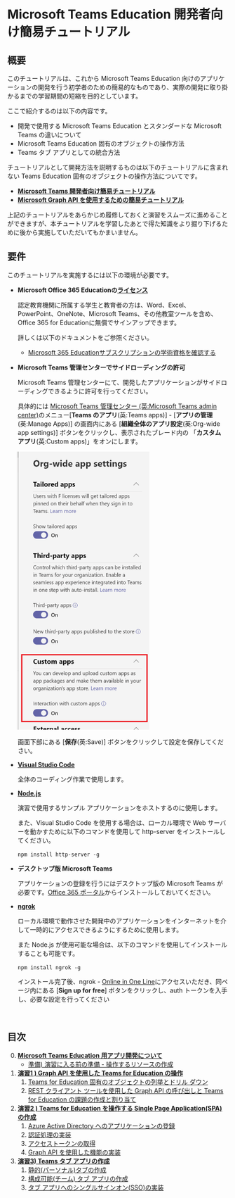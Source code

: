 # Microsoft Teams Education 開発者向け簡易チュートリアル
## 概要
このチュートリアルは、これから Microsoft Teams Education 向けのアプリケーションの開発を行う初学者のための簡易的なものであり、実際の開発に取り掛かるまでの学習期間の短縮を目的としています。

ここで紹介するのは以下の内容です。
* 開発で使用する Microsoft Teams Education とスタンダードな Microsoft Teams の違いについて 
* Microsoft Teams Education 固有のオブジェクトの操作方法
* Teams タブ アプリとしての統合方法

チュートリアルとして開発方法を説明するものは以下のチュートリアルに含まれない Teams Education 固有のオブジェクトの操作方法についてです。

* [**Microsoft Teams 開発者向け簡易チュートリアル**](https://github.com/osamum/Easyway-for-MSTeamsAppDev)
* [**Microsoft Graph API を使用するための簡易チュートリアル**](https://github.com/osamum/Firstway_to_MSTeamsGraphAPI)

上記のチュートリアルをあらかじめ履修しておくと演習をスムーズに進めることができますが、本チュートリアルを学習したあとで得た知識をより掘り下げるために後から実施していただいてもかまいません。

## 要件
このチュートリアルを実施するには以下の環境が必要です。

* **Microsoft Office 365 Educationの[ライセンス](https://www.microsoft.com/ja-jp/education/products/office)**

     認定教育機関に所属する学生と教育者の方は、Word、Excel、PowerPoint、OneNote、Microsoft Teams、その他教室ツールを含め、Office 365 for Educationに無償でサインアップできます。

    詳しくは以下のドキュメントをご参照ください。

    * [Microsoft 365 Educationサブスクリプションの学術資格を確認する](https://docs.microsoft.com/ja-jp/microsoft-365/commerce/subscriptions/verify-academic-eligibility?view=o365-worldwide)

* **Microsoft Teams 管理センターでサイドローディングの許可**

    Microsoft Teams 管理センターにて、開発したアプリケーションがサイドローディングできるように許可を行ってください。
    
    具体的には [Microsoft Teams 管理センター (英:Microsoft Teams admin center)](https://admin.teams.microsoft.com/)のメニュー\[**Teams のアプリ**(英:Teams apps)\] - \[**アプリの管理**(英:Manage Apps)\] の画面内にある \[**組織全体のアプリ設定**(英:Org-wide app settings)\] ボタンをクリックし、表示されたブレード内の 「**カスタム アプリ**(英:Custom apps)」をオンにします。

    <img src="images/22Sep_allowCustomApp.png" width="300">

    画面下部にある \[**保存**(英:Save)\] ボタンをクリックして設定を保存してください。


* **[Visual Studio Code](https://code.visualstudio.com/Download)**

    全体のコーディング作業で使用します。


* [**Node.js**](https://nodejs.org/en/)

   演習で使用するサンプル アプリケーションをホストするのに使用します。

    また、Visual Studio Code を使用する場合は、ローカル環境で Web サーバーを動かすために以下のコマンドを使用して http-server をインストールしてください。

    ```
    npm install http-server -g
    ```

* **デスクトップ版 Microsoft Teams**

    アプリケーションの登録を行うにはデスクトップ版の Microsoft Teams が必要です。[Office 365 ポータル](https://www.office.com/?)からインストールしておいてください。

* **[ngrok](https://ngrok.com/download)**

    ローカル環境で動作させた開発中のアプリケーションをインターネットを介して一時的にアクセスできるようにするために使用します。

    また Node.js が使用可能な場合は、以下のコマンドを使用してインストールすることも可能です。

    ```
    npm install ngrok -g
    ```

    インストール完了後、ngrok - [Online in One Line](https://ngrok.com/)にアクセスいただき、同ページ内にある \[**Sign up for free**\] ボタンをクリックし、auth トークンを入手し、必要な設定を行ってください

<br />

## 目次
0. [**Microsoft Teams Education 用アプリ開発について**](Intro.md)
    - [準備) 演習に入る前の準備 - 操作するリソースの作成](Ex00.md)
1. [**演習1 ) Graph API を使用した Teams for Education の操作**](Ex01-1.md)
    1. [Teams for Education 固有のオブジェクトの列挙とドリル ダウン](Ex01-1.md#%E6%BC%94%E7%BF%92-1-teams-for-education-%E5%9B%BA%E6%9C%89%E3%81%AE%E3%82%AA%E3%83%96%E3%82%B8%E3%82%A7%E3%82%AF%E3%83%88%E3%81%AE%E5%88%97%E6%8C%99%E3%81%A8%E3%83%89%E3%83%AA%E3%83%AB-%E3%83%80%E3%82%A6%E3%83%B3)
    2. [REST クライアント ツールを使用した Graph API の呼び出しと Teams for Education の課題の作成と割り当て](Ex01-2.md)
2. [**演習2 ) Teams for Education を操作する Single Page Application(SPA) の作成**](Ex02-1.md)
    1. [Azure Active Directory へのアプリケーションの登録](Ex02-1.md)
    2. [認証処理の実装](Ex02-2.md)
    2. [アクセストークンの取得](Ex02-3.md)
    3. [Graph API を使用した機能の実装](Ex02-4.md)
3. [**演習3) Teams タブ アプリの作成**](Ex03-0.md) 
    1. [静的(パーソナル)タブの作成](Ex03-1.md)
    2. [構成可能(チーム) タブ アプリの作成](Ex03-2.md)
    3. [タブ アプリへのシングルサインオン(SSO)の実装](Ex03-3.md)